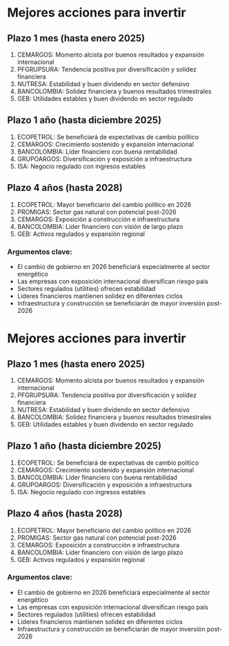 # Mejores acciones para invertir

## Plazo 1 mes (hasta enero 2025)
1. CEMARGOS: Momento alcista por buenos resultados y expansión internacional
2. PFGRUPSURA: Tendencia positiva por diversificación y solidez financiera
3. NUTRESA: Estabilidad y buen dividendo en sector defensivo
4. BANCOLOMBIA: Solidez financiera y buenos resultados trimestrales
5. GEB: Utilidades estables y buen dividendo en sector regulado

## Plazo 1 año (hasta diciembre 2025)
1. ECOPETROL: Se beneficiará de expectativas de cambio político
2. CEMARGOS: Crecimiento sostenido y expansión internacional
3. BANCOLOMBIA: Líder financiero con buena rentabilidad
4. GRUPOARGOS: Diversificación y exposición a infraestructura
5. ISA: Negocio regulado con ingresos estables

## Plazo 4 años (hasta 2028)
1. ECOPETROL: Mayor beneficiario del cambio político en 2026
2. PROMIGAS: Sector gas natural con potencial post-2026
3. CEMARGOS: Exposición a construcción e infraestructura
4. BANCOLOMBIA: Líder financiero con visión de largo plazo
5. GEB: Activos regulados y expansión regional

### Argumentos clave:
- El cambio de gobierno en 2026 beneficiará especialmente al sector energético
- Las empresas con exposición internacional diversifican riesgo país
- Sectores regulados (utilities) ofrecen estabilidad
- Líderes financieros mantienen solidez en diferentes ciclos
- Infraestructura y construcción se beneficiarán de mayor inversión post-2026
# Mejores acciones para invertir

## Plazo 1 mes (hasta enero 2025)
1. CEMARGOS: Momento alcista por buenos resultados y expansión internacional
2. PFGRUPSURA: Tendencia positiva por diversificación y solidez financiera
3. NUTRESA: Estabilidad y buen dividendo en sector defensivo
4. BANCOLOMBIA: Solidez financiera y buenos resultados trimestrales
5. GEB: Utilidades estables y buen dividendo en sector regulado

## Plazo 1 año (hasta diciembre 2025)
1. ECOPETROL: Se beneficiará de expectativas de cambio político
2. CEMARGOS: Crecimiento sostenido y expansión internacional
3. BANCOLOMBIA: Líder financiero con buena rentabilidad
4. GRUPOARGOS: Diversificación y exposición a infraestructura
5. ISA: Negocio regulado con ingresos estables

## Plazo 4 años (hasta 2028)
1. ECOPETROL: Mayor beneficiario del cambio político en 2026
2. PROMIGAS: Sector gas natural con potencial post-2026
3. CEMARGOS: Exposición a construcción e infraestructura
4. BANCOLOMBIA: Líder financiero con visión de largo plazo
5. GEB: Activos regulados y expansión regional

### Argumentos clave:
- El cambio de gobierno en 2026 beneficiará especialmente al sector energético
- Las empresas con exposición internacional diversifican riesgo país
- Sectores regulados (utilities) ofrecen estabilidad
- Líderes financieros mantienen solidez en diferentes ciclos
- Infraestructura y construcción se beneficiarán de mayor inversión post-2026
